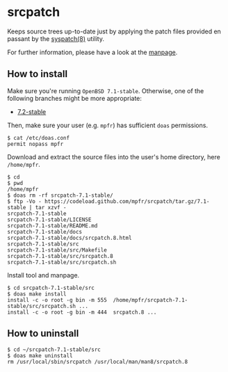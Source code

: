 # srcpatch

Keeps source trees up-to-date just by applying the patch files provided en passant by the [syspatch(8)](http://man.openbsd.org/syspatch) utility.

For further information, please have a look at the [manpage](https://mpfr.net/man/srcpatch/7.1-stable/srcpatch.8.html).

## How to install

Make sure you're running `OpenBSD 7.1-stable`. Otherwise, one of the following branches might be more appropriate:
* [7.2-stable](https://github.com/mpfr/srcpatch/tree/7.2-stable)

Then, make sure your user (e.g. `mpfr`) has sufficient `doas` permissions.

```
$ cat /etc/doas.conf
permit nopass mpfr
```

Download and extract the source files into the user's home directory, here `/home/mpfr`.

```
$ cd
$ pwd
/home/mpfr
$ doas rm -rf srcpatch-7.1-stable/
$ ftp -Vo - https://codeload.github.com/mpfr/srcpatch/tar.gz/7.1-stable | tar xzvf -
srcpatch-7.1-stable
srcpatch-7.1-stable/LICENSE
srcpatch-7.1-stable/README.md
srcpatch-7.1-stable/docs
srcpatch-7.1-stable/docs/srcpatch.8.html
srcpatch-7.1-stable/src
srcpatch-7.1-stable/src/Makefile
srcpatch-7.1-stable/src/srcpatch.8
srcpatch-7.1-stable/src/srcpatch.sh
```

Install tool and manpage.

```
$ cd srcpatch-7.1-stable/src
$ doas make install
install -c -o root -g bin -m 555  /home/mpfr/srcpatch-7.1-stable/src/srcpatch.sh ...
install -c -o root -g bin -m 444  srcpatch.8 ...
```

## How to uninstall

```
$ cd ~/srcpatch-7.1-stable/src
$ doas make uninstall
rm /usr/local/sbin/srcpatch /usr/local/man/man8/srcpatch.8
```
